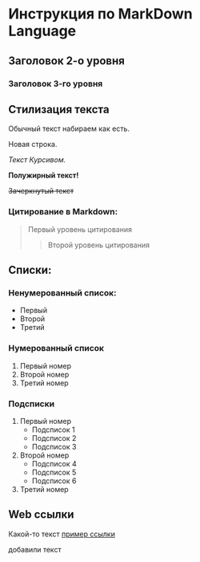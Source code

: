 # Инструкция по MarkDown Language
## Заголовок 2-о уровня
### Заголовок 3-го уровня
## Стилизация текста
Обычный текст набираем как есть.

Новая строка.

*Текст Курсивом.*

**Полужирный текст!**

~~Зачеркнутый текст~~

### Цитирование в Markdown:
> Первый уровень цитирования
>> Второй уровень цитирования

## Списки:
### Ненумерованный список:
* Первый
* Второй
* Третий
### Нумерованный список
1. Первый номер
2. Второй номер
3. Третий номер
### Подсписки
1. Первый номер
    * Подсписок 1
    * Подсписок 2
    * Подсписок 3
2. Второй номер
    * Подсписок 4
    * Подсписок 5
    * Подсписок 6
3. Третий номер
## Web ссылки
Какой-то текст [пример ссылки](http.example.com "Эта подсказка всплывет")

добавили текст 
